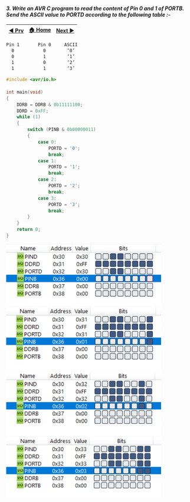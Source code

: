 
#### *3. Write an AVR C program to read the content of Pin 0 and 1 of PORTB. Send the ASCII value to PORTD  according to the following table :-*


|[◀️ Prv](../p2/readme.md)|[🏠 Home](/README.md)|[Next ▶️](../p4/readme.md)|
|---|---|---|

```
Pin 1       Pin 0     ASCII
  0           0        ‘0’
  0           1        ‘1’
  1           0        ‘2’
  1           1        ‘3’
```

```c
#include <avr/io.h>

int main(void)
{
	DDRB = DDRB & 0b11111100;
	DDRD = 0xFF;
	while (1)
	{
		switch (PINB & 0b00000011)
		{
			case 0:
				PORTD = '0';
				break;
			case 1:
				PORTD = '1';
				break;
			case 2:
				PORTD = '2';
				break;
			case 3:
				PORTD = '3';
				break;
		}
	}		
	return 0;
}
```

<img src="./p3-1.png" style="width:30em" title="output-1" alt="output-1" >

<img src="./p3-2.png" style="width:30em" title="output-2" alt="output-2" >
<img src="./p3-3.png" style="width:30em" title="output-3" alt="output-3" >
<img src="./p3-4.png" style="width:30em" title="output-4" alt="output-4" >
